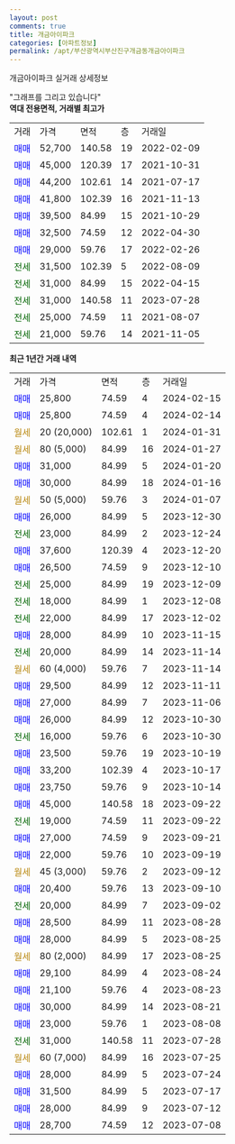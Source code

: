 ```yaml
---
layout: post
comments: true
title: 개금아이파크
categories: [아파트정보]
permalink: /apt/부산광역시부산진구개금동개금아이파크
---
```


개금아이파크 실거래 상세정보

<script type="text/javascript">
  google.charts.load('current', {'packages':['line', 'corechart']});
  google.charts.setOnLoadCallback(drawChart);

  function drawChart() {
    var data = new google.visualization.DataTable();
    data.addColumn('date', '거래일');
    data.addColumn('number', "매매");
    data.addColumn('number', "전세");
    data.addColumn('number', "전매");

    data.addRows([[new Date(Date.parse("2024-02-15")), 25800, null, null], [new Date(Date.parse("2024-02-14")), 25800, null, null], [new Date(Date.parse("2024-01-31")), null, null, null], [new Date(Date.parse("2024-01-27")), null, null, null], [new Date(Date.parse("2024-01-20")), 31000, null, null], [new Date(Date.parse("2024-01-16")), 30000, null, null], [new Date(Date.parse("2024-01-07")), null, null, null], [new Date(Date.parse("2023-12-30")), 26000, null, null], [new Date(Date.parse("2023-12-24")), null, 23000, null], [new Date(Date.parse("2023-12-20")), 37600, null, null], [new Date(Date.parse("2023-12-10")), 26500, null, null], [new Date(Date.parse("2023-12-09")), null, 25000, null], [new Date(Date.parse("2023-12-08")), null, 18000, null], [new Date(Date.parse("2023-12-02")), null, 22000, null], [new Date(Date.parse("2023-11-15")), 28000, null, null], [new Date(Date.parse("2023-11-14")), null, 20000, null], [new Date(Date.parse("2023-11-14")), null, null, null], [new Date(Date.parse("2023-11-11")), 29500, null, null], [new Date(Date.parse("2023-11-06")), 27000, null, null], [new Date(Date.parse("2023-10-30")), 26000, null, null], [new Date(Date.parse("2023-10-30")), null, 16000, null], [new Date(Date.parse("2023-10-19")), 23500, null, null], [new Date(Date.parse("2023-10-17")), 33200, null, null], [new Date(Date.parse("2023-10-14")), 23750, null, null], [new Date(Date.parse("2023-09-22")), 45000, null, null], [new Date(Date.parse("2023-09-22")), null, 19000, null], [new Date(Date.parse("2023-09-21")), 27000, null, null], [new Date(Date.parse("2023-09-19")), 22000, null, null], [new Date(Date.parse("2023-09-12")), null, null, null], [new Date(Date.parse("2023-09-10")), 20400, null, null], [new Date(Date.parse("2023-09-02")), null, 20000, null], [new Date(Date.parse("2023-08-28")), 28500, null, null], [new Date(Date.parse("2023-08-25")), 28000, null, null], [new Date(Date.parse("2023-08-25")), null, null, null], [new Date(Date.parse("2023-08-24")), 29100, null, null], [new Date(Date.parse("2023-08-23")), 21100, null, null], [new Date(Date.parse("2023-08-21")), 30000, null, null], [new Date(Date.parse("2023-08-08")), 23000, null, null], [new Date(Date.parse("2023-07-28")), null, 31000, null], [new Date(Date.parse("2023-07-25")), null, null, null], [new Date(Date.parse("2023-07-24")), 28000, null, null], [new Date(Date.parse("2023-07-17")), 31500, null, null], [new Date(Date.parse("2023-07-12")), 28000, null, null], [new Date(Date.parse("2023-07-08")), 28700, null, null]]);

    var options = {
      hAxis: {
        format: 'yyyy/MM/dd'
      },    
      lineWidth: 0,
      pointsVisible: true,    
      title: '최근 1년간 유형별 실거래가 분포',
      legend: { position: 'bottom' }
    };

    var formatter = new google.visualization.NumberFormat({pattern:'###,###'} );
    formatter.format(data, 1);
    formatter.format(data, 2);
    
    setTimeout(function() {
        var chart = new google.visualization.LineChart(document.getElementById('columnchart_material'));
        chart.draw(data, (options));
        document.getElementById('loading').style.display = 'none';
    }, 200);
  }
</script>


<div id="loading" style="z-index:20; display: block; margin-left: 0px">"그래프를 그리고 있습니다"</div>
<div id="columnchart_material" style="width: 95%; margin-left: 0px; display: block"></div>
<!-- contents start -->
<b>역대 전용면적, 거래별 최고가</b>
<table class="sortable">
    <tr>
      <td>거래</td>
      <td>가격</td>
      <td>면적</td>
      <td>층</td>
      <td>거래일</td>
    </tr>
        <tr>
          <td><a style="color: blue">매매</a></td>
          <td>52,700</td>
          <td>140.58</td>
          <td>19</td>
          <td>2022-02-09</td>
        </tr>            <tr>
          <td><a style="color: blue">매매</a></td>
          <td>45,000</td>
          <td>120.39</td>
          <td>17</td>
          <td>2021-10-31</td>
        </tr>            <tr>
          <td><a style="color: blue">매매</a></td>
          <td>44,200</td>
          <td>102.61</td>
          <td>14</td>
          <td>2021-07-17</td>
        </tr>            <tr>
          <td><a style="color: blue">매매</a></td>
          <td>41,800</td>
          <td>102.39</td>
          <td>16</td>
          <td>2021-11-13</td>
        </tr>            <tr>
          <td><a style="color: blue">매매</a></td>
          <td>39,500</td>
          <td>84.99</td>
          <td>15</td>
          <td>2021-10-29</td>
        </tr>            <tr>
          <td><a style="color: blue">매매</a></td>
          <td>32,500</td>
          <td>74.59</td>
          <td>12</td>
          <td>2022-04-30</td>
        </tr>            <tr>
          <td><a style="color: blue">매매</a></td>
          <td>29,000</td>
          <td>59.76</td>
          <td>17</td>
          <td>2022-02-26</td>
        </tr>        
        <tr>
              <td><a style="color: darkgreen">전세</a></td>
              <td>31,500</td>
              <td>102.39</td>
              <td>5</td>
              <td>2022-08-09</td>
            </tr>            <tr>
              <td><a style="color: darkgreen">전세</a></td>
              <td>31,000</td>
              <td>84.99</td>
              <td>15</td>
              <td>2022-04-15</td>
            </tr>            <tr>
              <td><a style="color: darkgreen">전세</a></td>
              <td>31,000</td>
              <td>140.58</td>
              <td>11</td>
              <td>2023-07-28</td>
            </tr>            <tr>
              <td><a style="color: darkgreen">전세</a></td>
              <td>25,000</td>
              <td>74.59</td>
              <td>11</td>
              <td>2021-08-07</td>
            </tr>            <tr>
              <td><a style="color: darkgreen">전세</a></td>
              <td>21,000</td>
              <td>59.76</td>
              <td>14</td>
              <td>2021-11-05</td>
            </tr>        
    
</table>

<b>최근 1년간 거래 내역</b>

<table class="sortable">
    <tr>
      <td>거래</td>
      <td>가격</td>
      <td>면적</td>
      <td>층</td>
      <td>거래일</td>
    </tr>
    <tr>
      <td><a style="color: blue">매매</a></td>
      <td>25,800</td>
      <td>74.59</td>
      <td>4</td>
      <td>2024-02-15</td>
    </tr>          <tr>
      <td><a style="color: blue">매매</a></td>
      <td>25,800</td>
      <td>74.59</td>
      <td>4</td>
      <td>2024-02-14</td>
    </tr>          <tr>
      <td><a style="color: darkgoldenrod">월세</a></td>
      <td>20 (20,000)</td>
      <td>102.61</td>
      <td>1</td>
      <td>2024-01-31</td>
    </tr>          <tr>
      <td><a style="color: darkgoldenrod">월세</a></td>
      <td>80 (5,000)</td>
      <td>84.99</td>
      <td>16</td>
      <td>2024-01-27</td>
    </tr>          <tr>
      <td><a style="color: blue">매매</a></td>
      <td>31,000</td>
      <td>84.99</td>
      <td>5</td>
      <td>2024-01-20</td>
    </tr>          <tr>
      <td><a style="color: blue">매매</a></td>
      <td>30,000</td>
      <td>84.99</td>
      <td>18</td>
      <td>2024-01-16</td>
    </tr>          <tr>
      <td><a style="color: darkgoldenrod">월세</a></td>
      <td>50 (5,000)</td>
      <td>59.76</td>
      <td>3</td>
      <td>2024-01-07</td>
    </tr>          <tr>
      <td><a style="color: blue">매매</a></td>
      <td>26,000</td>
      <td>84.99</td>
      <td>5</td>
      <td>2023-12-30</td>
    </tr>          <tr>
      <td><a style="color: darkgreen">전세</a></td>
      <td>23,000</td>
      <td>84.99</td>
      <td>2</td>
      <td>2023-12-24</td>
    </tr>          <tr>
      <td><a style="color: blue">매매</a></td>
      <td>37,600</td>
      <td>120.39</td>
      <td>4</td>
      <td>2023-12-20</td>
    </tr>          <tr>
      <td><a style="color: blue">매매</a></td>
      <td>26,500</td>
      <td>74.59</td>
      <td>9</td>
      <td>2023-12-10</td>
    </tr>          <tr>
      <td><a style="color: darkgreen">전세</a></td>
      <td>25,000</td>
      <td>84.99</td>
      <td>19</td>
      <td>2023-12-09</td>
    </tr>          <tr>
      <td><a style="color: darkgreen">전세</a></td>
      <td>18,000</td>
      <td>84.99</td>
      <td>1</td>
      <td>2023-12-08</td>
    </tr>          <tr>
      <td><a style="color: darkgreen">전세</a></td>
      <td>22,000</td>
      <td>84.99</td>
      <td>17</td>
      <td>2023-12-02</td>
    </tr>          <tr>
      <td><a style="color: blue">매매</a></td>
      <td>28,000</td>
      <td>84.99</td>
      <td>10</td>
      <td>2023-11-15</td>
    </tr>          <tr>
      <td><a style="color: darkgreen">전세</a></td>
      <td>20,000</td>
      <td>84.99</td>
      <td>14</td>
      <td>2023-11-14</td>
    </tr>          <tr>
      <td><a style="color: darkgoldenrod">월세</a></td>
      <td>60 (4,000)</td>
      <td>59.76</td>
      <td>7</td>
      <td>2023-11-14</td>
    </tr>          <tr>
      <td><a style="color: blue">매매</a></td>
      <td>29,500</td>
      <td>84.99</td>
      <td>12</td>
      <td>2023-11-11</td>
    </tr>          <tr>
      <td><a style="color: blue">매매</a></td>
      <td>27,000</td>
      <td>84.99</td>
      <td>7</td>
      <td>2023-11-06</td>
    </tr>          <tr>
      <td><a style="color: blue">매매</a></td>
      <td>26,000</td>
      <td>84.99</td>
      <td>12</td>
      <td>2023-10-30</td>
    </tr>          <tr>
      <td><a style="color: darkgreen">전세</a></td>
      <td>16,000</td>
      <td>59.76</td>
      <td>6</td>
      <td>2023-10-30</td>
    </tr>          <tr>
      <td><a style="color: blue">매매</a></td>
      <td>23,500</td>
      <td>59.76</td>
      <td>19</td>
      <td>2023-10-19</td>
    </tr>          <tr>
      <td><a style="color: blue">매매</a></td>
      <td>33,200</td>
      <td>102.39</td>
      <td>4</td>
      <td>2023-10-17</td>
    </tr>          <tr>
      <td><a style="color: blue">매매</a></td>
      <td>23,750</td>
      <td>59.76</td>
      <td>9</td>
      <td>2023-10-14</td>
    </tr>          <tr>
      <td><a style="color: blue">매매</a></td>
      <td>45,000</td>
      <td>140.58</td>
      <td>18</td>
      <td>2023-09-22</td>
    </tr>          <tr>
      <td><a style="color: darkgreen">전세</a></td>
      <td>19,000</td>
      <td>74.59</td>
      <td>11</td>
      <td>2023-09-22</td>
    </tr>          <tr>
      <td><a style="color: blue">매매</a></td>
      <td>27,000</td>
      <td>74.59</td>
      <td>9</td>
      <td>2023-09-21</td>
    </tr>          <tr>
      <td><a style="color: blue">매매</a></td>
      <td>22,000</td>
      <td>59.76</td>
      <td>10</td>
      <td>2023-09-19</td>
    </tr>          <tr>
      <td><a style="color: darkgoldenrod">월세</a></td>
      <td>45 (3,000)</td>
      <td>59.76</td>
      <td>2</td>
      <td>2023-09-12</td>
    </tr>          <tr>
      <td><a style="color: blue">매매</a></td>
      <td>20,400</td>
      <td>59.76</td>
      <td>13</td>
      <td>2023-09-10</td>
    </tr>          <tr>
      <td><a style="color: darkgreen">전세</a></td>
      <td>20,000</td>
      <td>84.99</td>
      <td>7</td>
      <td>2023-09-02</td>
    </tr>          <tr>
      <td><a style="color: blue">매매</a></td>
      <td>28,500</td>
      <td>84.99</td>
      <td>11</td>
      <td>2023-08-28</td>
    </tr>          <tr>
      <td><a style="color: blue">매매</a></td>
      <td>28,000</td>
      <td>84.99</td>
      <td>5</td>
      <td>2023-08-25</td>
    </tr>          <tr>
      <td><a style="color: darkgoldenrod">월세</a></td>
      <td>80 (2,000)</td>
      <td>84.99</td>
      <td>17</td>
      <td>2023-08-25</td>
    </tr>          <tr>
      <td><a style="color: blue">매매</a></td>
      <td>29,100</td>
      <td>84.99</td>
      <td>4</td>
      <td>2023-08-24</td>
    </tr>          <tr>
      <td><a style="color: blue">매매</a></td>
      <td>21,100</td>
      <td>59.76</td>
      <td>4</td>
      <td>2023-08-23</td>
    </tr>          <tr>
      <td><a style="color: blue">매매</a></td>
      <td>30,000</td>
      <td>84.99</td>
      <td>14</td>
      <td>2023-08-21</td>
    </tr>          <tr>
      <td><a style="color: blue">매매</a></td>
      <td>23,000</td>
      <td>59.76</td>
      <td>1</td>
      <td>2023-08-08</td>
    </tr>          <tr>
      <td><a style="color: darkgreen">전세</a></td>
      <td>31,000</td>
      <td>140.58</td>
      <td>11</td>
      <td>2023-07-28</td>
    </tr>          <tr>
      <td><a style="color: darkgoldenrod">월세</a></td>
      <td>60 (7,000)</td>
      <td>84.99</td>
      <td>16</td>
      <td>2023-07-25</td>
    </tr>          <tr>
      <td><a style="color: blue">매매</a></td>
      <td>28,000</td>
      <td>84.99</td>
      <td>5</td>
      <td>2023-07-24</td>
    </tr>          <tr>
      <td><a style="color: blue">매매</a></td>
      <td>31,500</td>
      <td>84.99</td>
      <td>5</td>
      <td>2023-07-17</td>
    </tr>          <tr>
      <td><a style="color: blue">매매</a></td>
      <td>28,000</td>
      <td>84.99</td>
      <td>9</td>
      <td>2023-07-12</td>
    </tr>          <tr>
      <td><a style="color: blue">매매</a></td>
      <td>28,700</td>
      <td>74.59</td>
      <td>12</td>
      <td>2023-07-08</td>
    </tr>      </table>
<!-- contents end -->    

